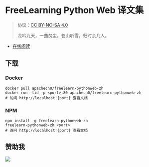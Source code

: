 # FreeLearning Python Web 译文集

> 协议：[CC BY-NC-SA 4.0](http://creativecommons.org/licenses/by-nc-sa/4.0/)
> 
> 龙吟九天，一曲焚尘。苍山听雪，归时余几人。

* [在线阅读](https://flpyweb.flygon.net)

## 下载

### Docker

```
docker pull apachecn0/freelearn-pythonweb-zh
docker run -tid -p <port>:80 apachecn0/freelearn-pythonweb-zh
# 访问 http://localhost:{port} 查看文档
```

### NPM

```
npm install -g freelearn-pythonweb-zh
freelearn-pythonweb-zh <port>
# 访问 http://localhost:{port} 查看文档
```

## 赞助我

![](https://img-blog.csdnimg.cn/20200112005920729.png)
